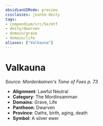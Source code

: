 ```yaml
---
obsidianUIMode: preview
cssclasses: json5e-deity
tags:
- compendium/src/5e/mtf
- deity/dwarven
- domain/grave
- domain/life
aliases: ["Valkauna"]
---
```

# Valkauna
*Source: Mordenkainen's Tome of Foes p. 73* 

- **Alignment**: Lawful Neutral
- **Category**: The Mordinsamman
- **Domains**: Grave, Life
- **Pantheon**: Dwarven
- **Province**: Oaths, birth, aging, death
- **Symbol**: A silver ewer